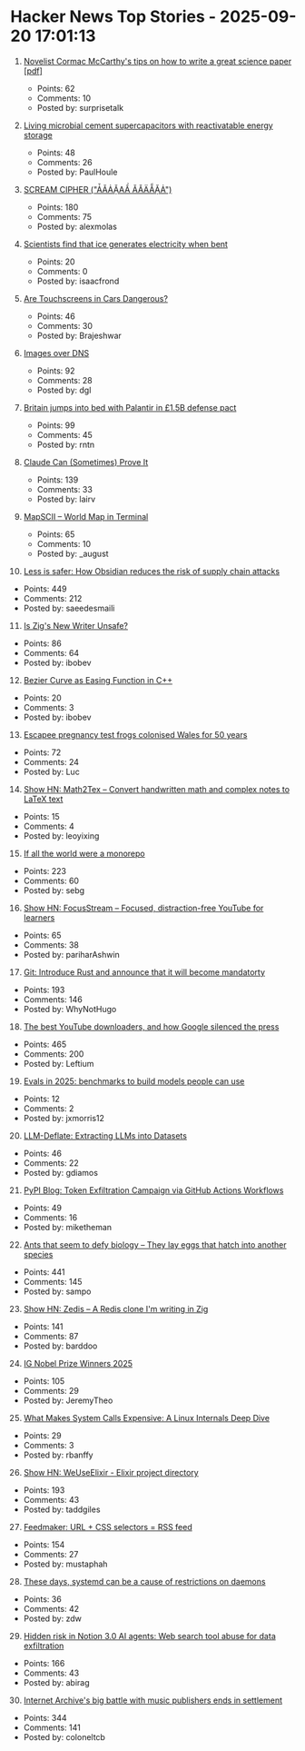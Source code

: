 # Hacker News Top Stories - 2025-09-20 17:01:13

1. [Novelist Cormac McCarthy's tips on how to write a great science paper [pdf]](https://gwern.net/doc/science/2019-savage.pdf)
   - Points: 62
   - Comments: 10
   - Posted by: surprisetalk

2. [Living microbial cement supercapacitors with reactivatable energy storage](https://www.cell.com/cell-reports-physical-science/fulltext/S2666-3864(25)00409-6)
   - Points: 48
   - Comments: 26
   - Posted by: PaulHoule

3. [SCREAM CIPHER ("ǠĂȦẶAẦ ĂǍÄẴẶȦ")](https://sethmlarson.dev/scream-cipher)
   - Points: 180
   - Comments: 75
   - Posted by: alexmolas

4. [Scientists find that ice generates electricity when bent](https://phys.org/news/2025-09-scientists-ice-generates-electricity-bent.html)
   - Points: 20
   - Comments: 0
   - Posted by: isaacfrond

5. [Are Touchscreens in Cars Dangerous?](https://www.economist.com/science-and-technology/2025/09/19/are-touchscreens-in-cars-dangerous)
   - Points: 46
   - Comments: 30
   - Posted by: Brajeshwar

6. [Images over DNS](https://dgl.cx/2025/09/images-over-dns)
   - Points: 92
   - Comments: 28
   - Posted by: dgl

7. [Britain jumps into bed with Palantir in £1.5B defense pact](https://www.theregister.com/2025/09/20/uk_palantir_defense_pact/)
   - Points: 99
   - Comments: 45
   - Posted by: rntn

8. [Claude Can (Sometimes) Prove It](https://www.galois.com/articles/claude-can-sometimes-prove-it)
   - Points: 139
   - Comments: 33
   - Posted by: lairv

9. [MapSCII – World Map in Terminal](https://github.com/rastapasta/mapscii)
   - Points: 65
   - Comments: 10
   - Posted by: _august

10. [Less is safer: How Obsidian reduces the risk of supply chain attacks](https://obsidian.md/blog/less-is-safer/)
   - Points: 449
   - Comments: 212
   - Posted by: saeedesmaili

11. [Is Zig's New Writer Unsafe?](https://www.openmymind.net/Is-Zigs-New-Io-Unsafe/)
   - Points: 86
   - Comments: 64
   - Posted by: ibobev

12. [Bezier Curve as Easing Function in C++](https://asawicki.info/news_1790_bezier_curve_as_easing_function_in_c)
   - Points: 20
   - Comments: 3
   - Posted by: ibobev

13. [Escapee pregnancy test frogs colonised Wales for 50 years](https://www.bbc.com/news/uk-wales-44886585)
   - Points: 72
   - Comments: 24
   - Posted by: Luc

14. [Show HN: Math2Tex – Convert handwritten math and complex notes to LaTeX text](undefined)
   - Points: 15
   - Comments: 4
   - Posted by: leoyixing

15. [If all the world were a monorepo](https://jtibs.substack.com/p/if-all-the-world-were-a-monorepo)
   - Points: 223
   - Comments: 60
   - Posted by: sebg

16. [Show HN: FocusStream – Focused, distraction-free YouTube for learners](https://focusstream.media)
   - Points: 65
   - Comments: 38
   - Posted by: pariharAshwin

17. [Git: Introduce Rust and announce that it will become mandatorty](https://lore.kernel.org/git/20250904-b4-pks-rust-breaking-change-v1-0-3af1d25e0be9@pks.im/)
   - Points: 193
   - Comments: 146
   - Posted by: WhyNotHugo

18. [The best YouTube downloaders, and how Google silenced the press](https://windowsread.me/p/best-youtube-downloaders)
   - Points: 465
   - Comments: 200
   - Posted by: Leftium

19. [Evals in 2025: benchmarks to build models people can use](https://github.com/huggingface/evaluation-guidebook/blob/main/yearly_dives/2025-evaluations-for-useful-models.md)
   - Points: 12
   - Comments: 2
   - Posted by: jxmorris12

20. [LLM-Deflate: Extracting LLMs into Datasets](https://www.scalarlm.com/blog/llm-deflate-extracting-llms-into-datasets/)
   - Points: 46
   - Comments: 22
   - Posted by: gdiamos

21. [PyPI Blog: Token Exfiltration Campaign via GitHub Actions Workflows](https://blog.pypi.org/posts/2025-09-16-github-actions-token-exfiltration/)
   - Points: 49
   - Comments: 16
   - Posted by: miketheman

22. [Ants that seem to defy biology – They lay eggs that hatch into another species](https://www.smithsonianmag.com/smart-news/these-ant-queens-seem-to-defy-biology-they-lay-eggs-that-hatch-into-another-species-180987292/)
   - Points: 441
   - Comments: 145
   - Posted by: sampo

23. [Show HN: Zedis – A Redis clone I'm writing in Zig](https://github.com/barddoo/zedis)
   - Points: 141
   - Comments: 87
   - Posted by: barddoo

24. [IG Nobel Prize Winners 2025](https://improbable.com/ig/winners/)
   - Points: 105
   - Comments: 29
   - Posted by: JeremyTheo

25. [What Makes System Calls Expensive: A Linux Internals Deep Dive](https://blog.codingconfessions.com/p/what-makes-system-calls-expensive)
   - Points: 29
   - Comments: 3
   - Posted by: rbanffy

26. [Show HN: WeUseElixir - Elixir project directory](https://weuseelixir.com/)
   - Points: 193
   - Comments: 43
   - Posted by: taddgiles

27. [Feedmaker: URL + CSS selectors = RSS feed](https://feedmaker.fly.dev)
   - Points: 154
   - Comments: 27
   - Posted by: mustaphah

28. [These days, systemd can be a cause of restrictions on daemons](https://utcc.utoronto.ca/~cks/space/blog/linux/SystemdCanBeRestrictionCause)
   - Points: 36
   - Comments: 42
   - Posted by: zdw

29. [Hidden risk in Notion 3.0 AI agents: Web search tool abuse for data exfiltration](https://www.codeintegrity.ai/blog/notion)
   - Points: 166
   - Comments: 43
   - Posted by: abirag

30. [Internet Archive's big battle with music publishers ends in settlement](https://arstechnica.com/tech-policy/2025/09/internet-archives-big-battle-with-music-publishers-ends-in-settlement/)
   - Points: 344
   - Comments: 141
   - Posted by: coloneltcb

